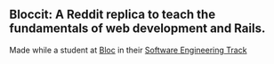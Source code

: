 ## Bloccit: A Reddit replica to teach the fundamentals of web development and Rails.

Made while a student at [Bloc](http://bloc.io) in their [Software Engineering Track](https://www.bloc.io/software-engineering-track)
